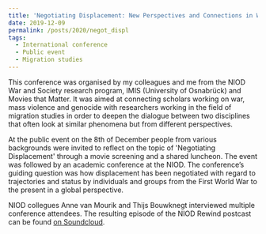 ```yaml
---
title: 'Negotiating Displacement: New Perspectives and Connections in War, Migration and Refugee Studies'
date: 2019-12-09
permalink: /posts/2020/negot_displ
tags:
  - International conference
  - Public event
  - Migration studies
---
```

This conference was organised by my colleagues and me from the NIOD War and Society research program, IMIS (University of Osnabrück) and Movies that Matter. It was aimed at connecting scholars working on war, mass violence and genocide with researchers working in the field of migration studies in order to deepen the dialogue between two disciplines that often look at similar phenomena but from different perspectives.

At the public event on the 8th of December people from various backgrounds were invited to reflect on the topic of 'Negotiating Displacement' through a movie screening
and a shared luncheon. The event was followed by an academic conference at the NIOD. The conference’s guiding question was how displacement has been negotiated with regard to trajectories and status by individuals and groups from the First World War to the present in a global perspective.

NIOD collegues Anne van Mourik and Thijs Bouwknegt interviewed multiple conference attendees. 
The resulting episode of the NIOD Rewind postcast can be found
<a href="https://soundcloud.com/niod_rewind_podcast/niod-rewind-episode-4-negotiating-displacement">on Soundcloud</a>.



